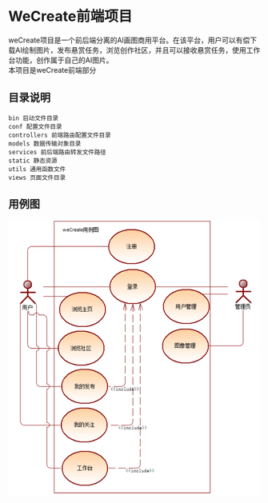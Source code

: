 # WeCreate前端项目
weCreate项目是一个前后端分离的AI画图商用平台。在该平台，用户可以有偿下载AI绘制图片，发布悬赏任务，浏览创作社区，并且可以接收悬赏任务，使用工作台功能，创作属于自己的AI图片。\
本项目是weCreate前端部分

## 目录说明
    bin 启动文件目录
    conf 配置文件目录
    controllers 前端路由配置文件目录
    models 数据传输对象目录
    services 前后端路由转发文件路径
    static 静态资源
    utils 通用函数文件
    views 页面文件目录


## 用例图

![Alt text](image.png)


